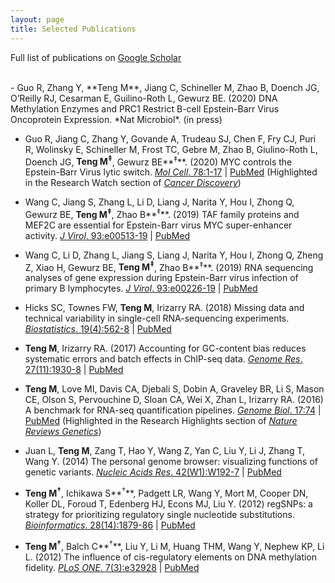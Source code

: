 ```yaml
---
layout: page
title: Selected Publications
---
```


Full list of publications on [Google Scholar](https://scholar.google.com/citations?user=T7QIObwAAAAJ)

<br>
- Guo R, Zhang Y, **Teng M**, Jiang C, Schineller M, Zhao B, Doench JG, O’Reilly RJ, 
Cesarman E, Guilino-Roth L, Gewurz BE. (2020) DNA Methylation Enzymes and PRC1 Restrict
B-cell Epstein-Barr Virus Oncoprotein Expression. 
*Nat Microbiol*. (in press)

- Guo R, Jiang C, Zhang Y, Govande A, Trudeau SJ, Chen F, Fry CJ, Puri R, 
Wolinsky E, Schineller M, Frost TC, Gebre M, Zhao B, Giulino-Roth L, Doench JG,
**Teng M<sup>‡</sup>**, Gewurz BE**<sup>‡</sup>**. (2020) MYC controls the Epstein-Barr 
Virus lytic switch. [*Mol Cell*. 78:1-17](https://doi.org/10.1016/j.molcel.2020.03.025)
| [PubMed](https://pubmed.ncbi.nlm.nih.gov/32315601) (Highlighted in the Research Watch 
section of [*Cancer Discovery*](https://doi.org/10.1158/2159-8290.CD-RW2020-064))

- Wang C, Jiang S, Zhang L, Li D, Liang J, Narita Y, Hou I, Zhong Q, Gewurz BE,
**Teng M<sup>‡</sup>**, Zhao B**<sup>‡</sup>**. (2019) TAF family proteins and MEF2C are 
essential for Epstein-Barr virus MYC super-enhancer activity. [*J Virol*. 
93:e00513-19](https://doi.org/10.1128/JVI.00513-19)
| [PubMed](https://www.ncbi.nlm.nih.gov/pubmed/31167905)

- Wang C, Li D, Zhang L, Jiang S, Liang J, Narita Y, Hou I, Zhong Q, Zheng Z, Xiao
H, Gewurz BE, **Teng M<sup>‡</sup>**, Zhao B**<sup>‡</sup>**. (2019) RNA sequencing analyses
of gene expression during Epstein-Barr virus infection of primary B lymphocytes.
[*J Virol*. 93:e00226-19](https://doi.org/10.1128/JVI.00226-19)
| [PubMed](https://www.ncbi.nlm.nih.gov/pubmed/31019051)

- Hicks SC, Townes FW, **Teng M**, Irizarry RA. (2018) Missing data and technical 
variability in single-cell RNA-sequencing experiments. [*Biostatistics*. 
19(4):562-8](https://doi.org/10.1093/biostatistics/kxx053)
| [PubMed](https://www.ncbi.nlm.nih.gov/pubmed/29121214)

- **Teng M**, Irizarry RA. (2017) Accounting for GC-content bias reduces systematic errors
and batch effects in ChIP-seq data. [*Genome Res*. 27(11):1930-8](https://doi.org/10.1101/gr.220673.117)
| [PubMed](https://www.ncbi.nlm.nih.gov/pubmed/29025895)

- **Teng M**, Love MI, Davis CA, Djebali S, Dobin A, Graveley BR, Li S, Mason CE,
Olson S, Pervouchine D, Sloan CA, Wei X, Zhan L, Irizarry RA. (2016) A benchmark for
RNA-seq quantification pipelines. [*Genome Biol*. 17:74](https://doi.org/10.1186/s13059-016-0940-1)
| [PubMed](https://www.ncbi.nlm.nih.gov/pubmed/27107712) (Highlighted in the Research
Highlights section of [*Nature Reviews Genetics*](https://www.nature.com/articles/nrg.2016.62))

- Juan L, **Teng M**, Zang T, Hao Y, Wang Z, Yan C, Liu Y, Li J, Zhang T, Wang Y. (2014)
The personal genome browser: visualizing functions of genetic variants.
[*Nucleic Acids Res*. 42(W1):W192-7](https://doi.org/10.1093/nar/gku361)
| [PubMed](https://www.ncbi.nlm.nih.gov/pubmed/24799434)

- **Teng M<sup>†</sup>**, Ichikawa S**<sup>†</sup>**, Padgett LR, Wang Y, Mort M, 
Cooper DN, Koller DL, Foroud T, Edenberg HJ, Econs MJ, Liu Y. (2012) regSNPs: a 
strategy for prioritizing regulatory single nucleotide substitutions.
[*Bioinformatics*. 28(14):1879-86](https://doi.org/10.1093/bioinformatics/bts275)
| [PubMed](https://www.ncbi.nlm.nih.gov/pubmed/22611130)

- **Teng M<sup>†</sup>**, Balch C**<sup>†</sup>**, Liu Y, Li M, Huang THM, Wang Y,
Nephew KP, Li L. (2012) The influence of cis-regulatory elements on DNA methylation
fidelity. [*PLoS ONE*. 7(3):e32928](https://doi.org/10.1371/journal.pone.0032928)
| [PubMed](https://www.ncbi.nlm.nih.gov/pubmed/22412954)
